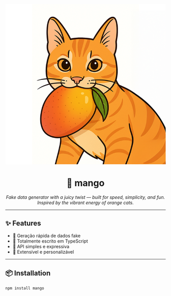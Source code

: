 <p align="center">
  <img src="assets/nizyo.png" alt="Mango - Orange Cat" width="600"/>
</p>

<h1 align="center">🍊 mango</h1>

<p align="center">
  <em>Fake data generator with a juicy twist — built for speed, simplicity, and fun.<br/>
  Inspired by the vibrant energy of orange cats.</em>
</p>

---

## ✨ Features

- 🐾 Geração rápida de dados fake
- 🐾 Totalmente escrito em TypeScript
- 🐾 API simples e expressiva
- 🐾 Extensível e personalizável

---

## 📦 Installation

```bash
npm install mango
```
